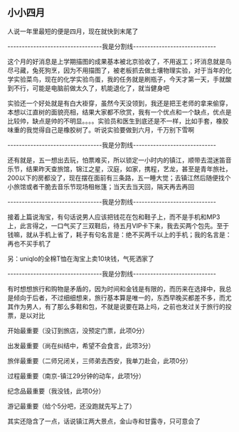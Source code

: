 ## 小小四月 ##

人说一年里最短的便是四月，现在就快到末尾了

 

---------------------------------我是分割线-----------------------------

 

这个月的好消息是上学期描图的成果基本被北京验收了，不用返工；坏消息就是鸟尽弓藏，兔死狗烹，因为不用描图了，被老板抓去做土壤物理实验，对于当年的化学实验菜鸟，现在的化学实验鸟蛋，我的任务就是刷瓶子，今天才第一天，手就酸到不行，可能是电脑前做太久了，机能退化了，就当健身吧

 

实验还一个好处就是有白大褂穿，虽然今天没领到，我还是把王老师的拿来偷穿，本想以江直树的面貌亮相，结果大家都不欣赏，我有一个优点和一个缺点，优点是比较帅，缺点是帅的不明显。。。。实验员和医生到底还是不一样，比如手套，橡胶味重的我觉得自己是橡胶树了。听说实验要做到六月，千万别下雪啊

 

---------------------------------我是分割线-----------------------------

 

还有就是，五一想出去玩，怕票难买，所以锁定一小时内的镇江，顺带去混迷笛音乐节，结果昨天查旅馆，锦江之星，汉庭，如家，携程，艺龙，甚至是青年旅社，200以下的房都没了，现在摆在面前有三条路，五一睡大觉；去镇江然后随便找个小旅馆或者干脆去音乐节现场租帐篷；当天去当天回，隔天再去再回

 

---------------------------------我是分割线-----------------------------

 

接着上篇说淘宝，有句话说男人应该把钱花在包和鞋子上，而不是手机和MP3上，此言得之，一口气买了三双鞋后，待五月VIP卡下来，我去买两个包先。至于钱嘛，就从手机上省了，耗子有句名言是：绝不买两千以上的手机；我的名言是：再也不买手机了

 

另：uniqlo的全棉T恤在淘宝上卖10块钱，气死洒家了

 

---------------------------------我是分割线-----------------------------

 

有时想想旅行和购物是矛盾的，因为时间和金钱是有限的，而历来在选择中，我总是倾向于后者，不过细细想来，旅行基本算是唯一的，东西早晚买都差不多，而尤其作为男人，有了那么多鞋和包，不就是说要在路上吗，之前也发过关于旅行的投票，是以对比

 

开始最重要（没订到旅店，没预定门票，此项0分）

出发最重要（尚在纠结中，希望不会食言，此项3分）

旅伴最重要（二师兄闭关，三师弟去西安，我单刀赴会，此项0分）

过程最重要（南京-镇江29分钟的动车，此项1分）

纪念品最重要（我没钱，此项0分）

游记最重要（给个5分吧，还没跑就先写上了）

 

其实还隐含了一点，话说镇江两大景点，金山寺和甘露寺，只可意会了